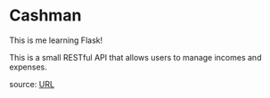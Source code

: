 # Cashman
This is me learning Flask!

This is a small RESTful API that allows users to manage incomes and expenses.

source: [URL](https://auth0.com/blog/developing-restful-apis-with-python-and-flask/)
